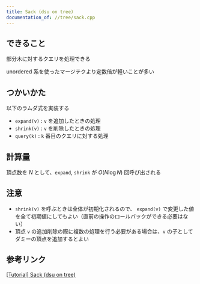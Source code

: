 ```yaml
---
title: Sack (dsu on tree)
documentation_of: //tree/sack.cpp
---
```


## できること
部分木に対するクエリを処理できる

unordered 系を使ったマージテクより定数倍が軽いことが多い

## つかいかた
以下のラムダ式を実装する
- `expand(v)` : `v` を追加したときの処理
- `shrink(v)` : `v` を削除したときの処理
- `query(k)` : `k` 番目のクエリに対する処理

## 計算量
頂点数を $N$ として、`expand`, `shrink` が $O(N \log N)$ 回呼び出される

## 注意
- `shrink(v)` を呼ぶときは全体が初期化されるので、 `expand(v)` で変更した値を全て初期値にしてもよい（直前の操作のロールバックができる必要はない）
- 頂点 `v` の追加削除の際に複数の処理を行う必要がある場合は、`v` の子としてダミーの頂点を追加するとよい


## 参考リンク
[[Tutorial] Sack (dsu on tree)](https://codeforces.com/blog/entry/44351)
